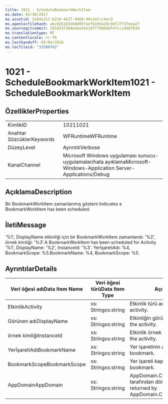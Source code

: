 ```yaml
---
title: 1021 - ScheduleBookmarkWorkItem
ms.date: 03/30/2017
ms.assetid: 2e0da311-b219-4637-9460-90cdafcc4ecd
ms.openlocfilehash: abc026165568d05faef619da28c94f27f37eea27
ms.sourcegitcommit: 3d5d33f384eeba41b2dff79d096f47ccc8d8f03d
ms.translationtype: MT
ms.contentlocale: tr-TR
ms.lasthandoff: 05/04/2018
ms.locfileid: "33509762"
---
```

# <a name="1021---schedulebookmarkworkitem"></a><span data-ttu-id="d8469-102">1021 - ScheduleBookmarkWorkItem</span><span class="sxs-lookup"><span data-stu-id="d8469-102">1021 - ScheduleBookmarkWorkItem</span></span>
## <a name="properties"></a><span data-ttu-id="d8469-103">Özellikler</span><span class="sxs-lookup"><span data-stu-id="d8469-103">Properties</span></span>  
  
|||  
|-|-|  
|<span data-ttu-id="d8469-104">Kimlik</span><span class="sxs-lookup"><span data-stu-id="d8469-104">ID</span></span>|<span data-ttu-id="d8469-105">1021</span><span class="sxs-lookup"><span data-stu-id="d8469-105">1021</span></span>|  
|<span data-ttu-id="d8469-106">Anahtar Sözcükler</span><span class="sxs-lookup"><span data-stu-id="d8469-106">Keywords</span></span>|<span data-ttu-id="d8469-107">WFRuntime</span><span class="sxs-lookup"><span data-stu-id="d8469-107">WFRuntime</span></span>|  
|<span data-ttu-id="d8469-108">Düzey</span><span class="sxs-lookup"><span data-stu-id="d8469-108">Level</span></span>|<span data-ttu-id="d8469-109">Ayrıntılı</span><span class="sxs-lookup"><span data-stu-id="d8469-109">Verbose</span></span>|  
|<span data-ttu-id="d8469-110">Kanal</span><span class="sxs-lookup"><span data-stu-id="d8469-110">Channel</span></span>|<span data-ttu-id="d8469-111">Microsoft Windows uygulaması sunucu-uygulamalar/hata ayıklama</span><span class="sxs-lookup"><span data-stu-id="d8469-111">Microsoft-Windows-Application Server-Applications/Debug</span></span>|  
  
## <a name="description"></a><span data-ttu-id="d8469-112">Açıklama</span><span class="sxs-lookup"><span data-stu-id="d8469-112">Description</span></span>  
 <span data-ttu-id="d8469-113">Bir BookmarkWorkItem zamanlanmış gösterir.</span><span class="sxs-lookup"><span data-stu-id="d8469-113">Indicates a BookmarkWorkItem has been scheduled.</span></span>  
  
## <a name="message"></a><span data-ttu-id="d8469-114">İleti</span><span class="sxs-lookup"><span data-stu-id="d8469-114">Message</span></span>  
 <span data-ttu-id="d8469-115">'%1', DisplayName etkinliği için bir BookmarkWorkItem zamanlandı: '%2', örnek kimliği: '%3'.</span><span class="sxs-lookup"><span data-stu-id="d8469-115">A BookmarkWorkItem has been scheduled for Activity '%1', DisplayName: '%2', InstanceId: '%3'.</span></span>  <span data-ttu-id="d8469-116">YerİşaretiAdı: %4, BookmarkScope: %5.</span><span class="sxs-lookup"><span data-stu-id="d8469-116">BookmarkName: %4, BookmarkScope: %5.</span></span>  
  
## <a name="details"></a><span data-ttu-id="d8469-117">Ayrıntılar</span><span class="sxs-lookup"><span data-stu-id="d8469-117">Details</span></span>  
  
|<span data-ttu-id="d8469-118">Veri öğesi adı</span><span class="sxs-lookup"><span data-stu-id="d8469-118">Data Item Name</span></span>|<span data-ttu-id="d8469-119">Veri öğesi türü</span><span class="sxs-lookup"><span data-stu-id="d8469-119">Data Item Type</span></span>|<span data-ttu-id="d8469-120">Açıklama</span><span class="sxs-lookup"><span data-stu-id="d8469-120">Description</span></span>|  
|--------------------|--------------------|-----------------|  
|<span data-ttu-id="d8469-121">Etkinlik</span><span class="sxs-lookup"><span data-stu-id="d8469-121">Activity</span></span>|<span data-ttu-id="d8469-122">xs: String</span><span class="sxs-lookup"><span data-stu-id="d8469-122">xs:string</span></span>|<span data-ttu-id="d8469-123">Etkinlik türü adı.</span><span class="sxs-lookup"><span data-stu-id="d8469-123">The type name of the activity.</span></span>|  
|<span data-ttu-id="d8469-124">Görünen adı</span><span class="sxs-lookup"><span data-stu-id="d8469-124">DisplayName</span></span>|<span data-ttu-id="d8469-125">xs: String</span><span class="sxs-lookup"><span data-stu-id="d8469-125">xs:string</span></span>|<span data-ttu-id="d8469-126">Etkinliğin görünen adı.</span><span class="sxs-lookup"><span data-stu-id="d8469-126">The display name of the activity.</span></span>|  
|<span data-ttu-id="d8469-127">örnek kimliği</span><span class="sxs-lookup"><span data-stu-id="d8469-127">InstanceId</span></span>|<span data-ttu-id="d8469-128">xs: String</span><span class="sxs-lookup"><span data-stu-id="d8469-128">xs:string</span></span>|<span data-ttu-id="d8469-129">Etkinlik örnek kimliği.</span><span class="sxs-lookup"><span data-stu-id="d8469-129">The instance id of the activity.</span></span>|  
|<span data-ttu-id="d8469-130">YerİşaretiAdı</span><span class="sxs-lookup"><span data-stu-id="d8469-130">BookmarkName</span></span>|<span data-ttu-id="d8469-131">xs: String</span><span class="sxs-lookup"><span data-stu-id="d8469-131">xs:string</span></span>|<span data-ttu-id="d8469-132">Yer işaretinin adı.</span><span class="sxs-lookup"><span data-stu-id="d8469-132">The name of the bookmark.</span></span>|  
|<span data-ttu-id="d8469-133">BookmarkScope</span><span class="sxs-lookup"><span data-stu-id="d8469-133">BookmarkScope</span></span>|<span data-ttu-id="d8469-134">xs: String</span><span class="sxs-lookup"><span data-stu-id="d8469-134">xs:string</span></span>|<span data-ttu-id="d8469-135">Yer işareti kapsamı.</span><span class="sxs-lookup"><span data-stu-id="d8469-135">The scope of the bookmark.</span></span>|  
|<span data-ttu-id="d8469-136">AppDomain</span><span class="sxs-lookup"><span data-stu-id="d8469-136">AppDomain</span></span>|<span data-ttu-id="d8469-137">xs: String</span><span class="sxs-lookup"><span data-stu-id="d8469-137">xs:string</span></span>|<span data-ttu-id="d8469-138">AppDomain.CurrentDomain.FriendlyName tarafından döndürülen dize.</span><span class="sxs-lookup"><span data-stu-id="d8469-138">The string returned by AppDomain.CurrentDomain.FriendlyName.</span></span>|
